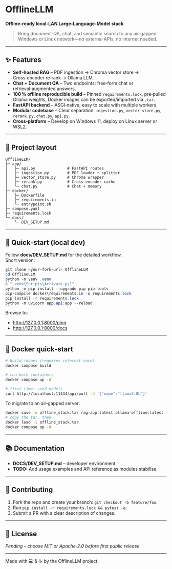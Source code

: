 # OfflineLLM

**Offline‑ready local‑LAN Large‑Language‑Model stack**

> Bring document‑QA, chat, and semantic search to any air‑gapped Windows or Linux network—no external APIs, no internet needed.

---

## ✨ Features

- **Self‑hosted RAG** – PDF ingestion → Chroma vector store → Cross‑encoder re‑rank → Ollama LLM.
- **Chat + Document QA** – Two endpoints: free‑form chat or retrieval‑augmented answers.
- **100 % offline reproducible build** – Pinned `requirements.lock`, pre‑pulled Ollama weights, Docker images can be exported/imported via `.tar`.
- **FastAPI backend** – ASGI‑native, easy to scale with multiple workers.
- **Modular codebase** – Clear separation: `ingestion.py`, `vector_store.py`, `rerank.py`, `chat.py`, `api.py`.
- **Cross‑platform** – Develop on Windows 11, deploy on Linux server or WSL2.

---

## 📂 Project layout

```text
OfflineLLM/
├─ app/
│   ├─ api.py              # FastAPI routes
│   ├─ ingestion.py        # PDF loader + splitter
│   ├─ vector_store.py     # Chroma wrapper
│   ├─ rerank.py           # Cross‑encoder cache
│   └─ chat.py             # Chat + memory
├─ docker/
│   ├─ Dockerfile
│   ├─ requirements.in
│   └─ entrypoint.sh
├─ compose.yaml
├─ requirements.lock
└─ docs/
    └─ DEV_SETUP.md
```

---

## 🚀 Quick‑start (local dev)

Follow **docs/DEV_SETUP.md** for the detailed workflow.  
Short version:

```powershell
git clone <your‑fork‑url> OfflineLLM
cd OfflineLLM
python -m venv .venv
& ".venv\Scripts\Activate.ps1"
python -m pip install --upgrade pip pip-tools
pip-compile docker\requirements.in -o requirements.lock
pip install -r requirements.lock
python -m uvicorn app.api:app --reload
```

Browse to:

* <http://127.0.0.1:8000/ping>
* <http://127.0.0.1:8000/docs>

---

## 🐳 Docker quick‑start

```bash
# build images (requires internet once)
docker compose build

# run both containers
docker compose up -d

# first time: seed models
curl http://localhost:11434/api/pull -d '{"name":"llama3:8b"}'
```

To migrate to an air‑gapped server:

```bash
docker save -o offline_stack.tar rag-app:latest ollama-offline:latest
# copy the tar, then
docker load -i offline_stack.tar
docker compose up -d
```

---

## 📚 Documentation

* **DOCS/DEV_SETUP.md** – developer environment  
* **TODO:** Add usage examples and API reference as modules stabilise.

---

## 🤝 Contributing

1. Fork the repo and create your branch: `git checkout -b feature/foo`.
2. Run `pip install -r requirements.lock && pytest -q`.
3. Submit a PR with a clear description of changes.

---

## 📝 License

*Pending – choose MIT or Apache‑2.0 before first public release.*

---

Made with 💻 & ☕ by the OfflineLLM project.
